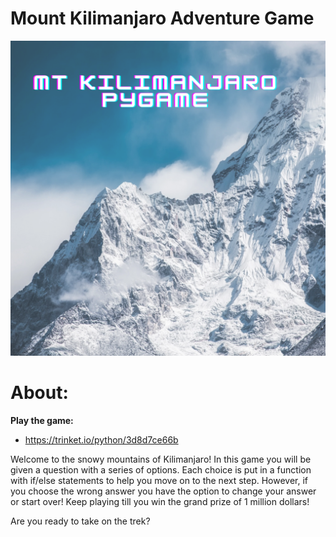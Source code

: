 #  Mount Kilimanjaro Adventure Game
![game-image](https://github.com/poojanagrecha/Mount-Kilimanjaro-PyGame/blob/main/images/MT%20Kilimanjaro%20PyGAME.png)

# About:

<b> Play the game: </b>
- https://trinket.io/python/3d8d7ce66b

Welcome to the snowy mountains of Kilimanjaro! In this game you will be given a question with a series of options. Each choice is put in a function with if/else statements to help you move on to the next step. However, if you choose the wrong answer you have the option to change your answer or start over! Keep playing till you win the grand prize of 1 million dollars! 

Are you ready to take on the trek?
